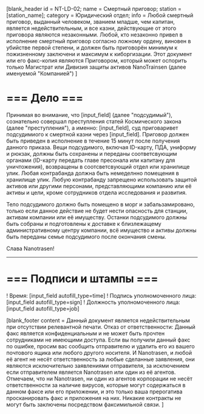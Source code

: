 [blank_header
id = NT-LD-02;
name = Смертный приговор;
station = [station_name];
category = Юридический отдел;
info = Любой смертный приговор, выданный человеком, званием младше, чем капитан, является недействительным, и все казни, действующие от этого приговора являются незаконными. Любой, кто незаконно привел в исполнение смертный приговор согласно ложному ордену, виновен в убийстве первой степени, и должен быть приговорён минимум к пожизненному заключени и максимум к киборгизации. Этот документ или его факс-копия являются Приговором, который может оспорить только Магистрат или Дивизия защиты активов NanoTrainsen (далее именуемой "Компанией")
]

# === Дело ===

Принимая во внимание, что [input_field] (далее "подсудимый"), сознательно совершал преступления статей Космического закона (далее "преступления"), а именно: [input_field], суд приговаривет подсудимиого к смертной казни через [input_field].
Приговор должен быть приведен в исполнение в течение 15 минут после получения данного приказа. Вещи подсудимого, включая ID-карту, ПДА, униформу и рюкзак, должны быть сохранены и переданы соответсвующим органами (ID-карту передать главе пресонала или капитану для уничтожения), возвращены в соотсветсвующий отдел или хранилище улик. Любая контрабанда должна быть немеделнно помещения в хранилище улик. Любую контрабанду запрещено использовать защитой активов или другими персонами, представляющими компанию или её активы и цели, кроме сотрудников отдела исследования и развития.
<br>

Тело подсудимого должно быть помещено в морг и забальзамировано, только если данное действие не будет нести опасность для станции, активам компании или её имуществу. Останки подсудимого должны быть собраны и подготовлены к доставке к близлежащему административному центру компании, всё имущество и активы должны быть переданы семье подсудимого после окончания смены.
<br>

Слава Nanotrasen!

---

# === Подписи и штампы ===

! Время: [input_field autofill_type=time]
! Подпись уполномоченного лица: [input_field autofill_type=sign]
! Должность уполномоченного лица:  [input_field autofill_type=job]

[blank_footer
content = Данный документ является недействительным при отсутствии релевантной печати.
Отказ от ответственности: Данный факс является конфиденциальным и не может быть прочтен сотрудниками не имеющими доступа. Если вы получили данный факс по ошибке, просим вас сообщить отправителю и удалить его из вашего почтового ящика или любого другого носителя. И Nanotrasen, и любой её агент не несёт ответственность за любые сделанные заявления, они являются исключительно заявлениями отправителя, за исключением если отправителем является Nanotrasen или один из её агентов. Отмечаем, что ни Nanotrasen, ни один из агентов корпорации не несёт ответственности за наличие вирусов, которые могут содержаться в данном факсе или его приложении, и это только ваша прерогатива просканировать факс и приложения на них. Никакие контракты не могут быть заключены посредством факсимильной связи.
]
